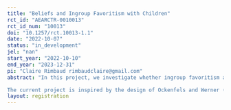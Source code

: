 ```yaml
---
title: "Beliefs and Ingroup Favoritism with Children"
rct_id: "AEARCTR-0010013"
rct_id_num: "10013"
doi: "10.1257/rct.10013-1.1"
date: "2022-10-07"
status: "in_development"
jel: "nan"
start_year: "2022-10-10"
end_year: "2023-12-31"
pi: "Claire Rimbaud rimbaudclaire@gmail.com"
abstract: "In this project, we investigate whether ingroup favoritism among children can be driven by guilt-aversion (Battigalli and Dufwenberg, 2007). A guilt-averse individual avoids disappointing others’ expectations. In a group context, if the decision-maker (DM) believes that ingroup members expect more pro-sociality from him than outgroup members, then the DM will discriminate in favor of ingroup members to fulfill their expectations (but not necessarily because he prefers them or because he believes it will lead to further benefit from him). Guth et al. (2009) were the first to show that guilt-aversion might be a driver of ingroup favoritism in adults (later replicated by Guala et al., 2013, and by Ockenfels and Werner, 2014).
The current project is inspired by the design of Ockenfels and Werner (2014). We intend to provide further evidence on the role of second-order beliefs in ingroup favoritism. However, our main contribution is derived from our non-traditional participants pool which is composed of school children from age 7 to 11 years old (in France). Previous research with children has often shown that ingroup favoritism increases with age (e.g., Aboud, 2003, Fehr, 2008; Guroglu et al., 2014; Yu et al., 2016). If our account on the role of guilt aversion is relevant, findings should reveal that ingroup bias is linked to the development of understanding of second-order beliefs and of social perspective-taking more generally. To test this hypothesis, we measure– not only donation behaviors – but also beliefs and theory-of-mind skills. "
layout: registration
---
```


